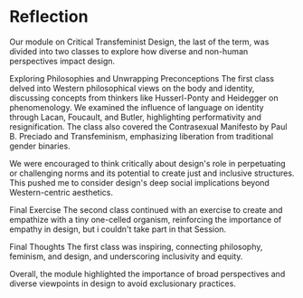 # Reflection
Our module on Critical Transfeminist Design, the last of the term, was divided into two classes to explore how diverse and non-human perspectives impact design.

Exploring Philosophies and Unwrapping Preconceptions
The first class delved into Western philosophical views on the body and identity, discussing concepts from thinkers like Husserl-Ponty and Heidegger on phenomenology. We examined the influence of language on identity through Lacan, Foucault, and Butler, highlighting performativity and resignification. The class also covered the Contrasexual Manifesto by Paul B. Preciado and Transfeminism, emphasizing liberation from traditional gender binaries.

We were encouraged to think critically about design's role in perpetuating or challenging norms and its potential to create just and inclusive structures. This pushed me to consider design's deep social implications beyond Western-centric aesthetics.

Final Exercise
The second class continued with an exercise to create and empathize with a tiny one-celled organism, reinforcing the importance of empathy in design, but i couldn't take part in that Session.

Final Thoughts
The first class was inspiring, connecting philosophy, feminism, and design, and underscoring inclusivity and equity.

Overall, the module highlighted the importance of broad perspectives and diverse viewpoints in design to avoid exclusionary practices.